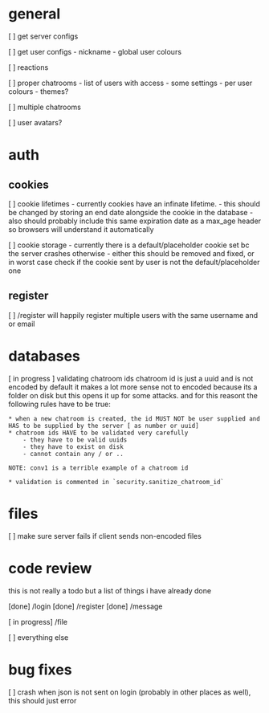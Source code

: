 general
=======
[ ] get server configs

[ ] get user configs
    - nickname
    - global user colours

[ ] reactions

[ ] proper chatrooms
    - list of users with access
    - some settings
    - per user colours
    - themes?

[ ] multiple chatrooms

[ ] user avatars?



auth
====

cookies
-------

[ ] cookie lifetimes
        - currently cookies have an infinate lifetime.
        - this should be changed by storing an end date alongside the cookie in the database
        - also should probably include this same expiration date as a max_age header so browsers will understand it automatically

[ ] cookie storage
        - currently there is a default/placeholder cookie set bc the server crashes otherwise
        - either this should be removed and fixed, or in worst case check if the cookie sent by user is not the default/placeholder one


register
--------
[ ] /register will happily register multiple users with the same username and or email


databases
=========
[ in progress ] validating chatroom ids
    chatroom id is just a uuid and is not encoded by default
    it makes a lot more sense not to encoded because its a folder on disk
    but this opens it up for some attacks. and for this reasont the following rules have to be true:

    * when a new chatroom is created, the id MUST NOT be user supplied and HAS to be supplied by the server [ as number or uuid]
    * chatroom ids HAVE to be validated very carefully
        - they have to be valid uuids
        - they have to exist on disk
        - cannot contain any / or ..

    NOTE: conv1 is a terrible example of a chatroom id

    * validation is commented in `security.sanitize_chatroom_id`


files
=====
[ ] make sure server fails if client sends non-encoded files


code review
===========
this is not really a todo but a list of things i have already done

[done] /login
[done] /register
[done] /message

[ in progress] /file

[ ] everything else


bug fixes
=========

[ ] crash when json is not sent on login (probably in other places as well), this should just error

